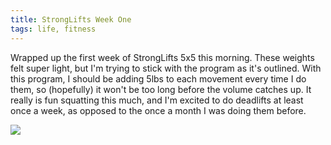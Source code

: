 ```yaml
---
title: StrongLifts Week One
tags: life, fitness
---
```


Wrapped up the first week of StrongLifts 5x5 this morning. These weights felt
super light, but I'm trying to stick with the program as it's outlined. With
this program, I should be adding 5lbs to each movement every time I do them,
so (hopefully) it won't be too long before the volume catches up. It really is
fun squatting this much, and I'm excited to do deadlifts at least once a week,
as opposed to the once a month I was doing them before.

![](/images/StrongLifts/week-1.jpg)
